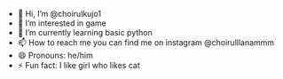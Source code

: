 - 👋 Hi, I’m @choirulkujo1
- 👀 I’m interested in game
- 🌱 I’m currently learning basic python
- 📫 How to reach me you can find me on instagram @choirulllanammm
- 😄 Pronouns: he/him
- ⚡ Fun fact: I like girl who likes cat

<!---
choirulkujo1/choirulkujo1 is a ✨ special ✨ repository because its `README.md` (this file) appears on your GitHub profile.
You can click the Preview link to take a look at your changes.
--->
